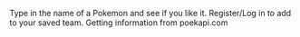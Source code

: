 Type in the name of a Pokemon and see if you like it.
Register/Log in to add to your saved team.
Getting information from poekapi.com
